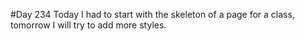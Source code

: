 #Day 234
Today I had to start with the skeleton of a page for a class, tomorrow I will try to add more styles.